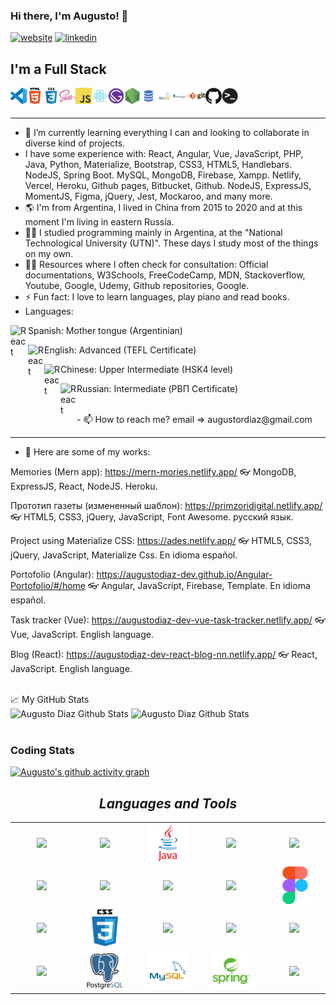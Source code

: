 ### Hi there, I'm Augusto! 👋

  [website]: https://github.com/AugustoDiaz-Dev
  [linkedin]: https://www.linkedin.com/in/augusto-diaz-dev/

  [![website](https://img.shields.io/website?label=Github%20Repo&style=for-the-badge&url=https://github.com/AugustoDiaz-Dev)][website]
  [![linkedin](https://img.shields.io/website?label=LinkedIn&style=for-the-badge&url=https://github.com/AugustoDiaz-Dev)][linkedin]

## I'm a Full Stack

<img align="left" alt="Visual Studio Code" width="26px" src="https://raw.githubusercontent.com/github/explore/80688e429a7d4ef2fca1e82350fe8e3517d3494d/topics/visual-studio-code/visual-studio-code.png" />
<img align="left" alt="HTML5" width="26px" src="https://raw.githubusercontent.com/github/explore/80688e429a7d4ef2fca1e82350fe8e3517d3494d/topics/html/html.png" />
<img align="left" alt="CSS3" width="26px" src="https://raw.githubusercontent.com/github/explore/80688e429a7d4ef2fca1e82350fe8e3517d3494d/topics/css/css.png" />
<img align="left" alt="Sass" width="26px" src="https://raw.githubusercontent.com/github/explore/80688e429a7d4ef2fca1e82350fe8e3517d3494d/topics/sass/sass.png" />
<img align="left" alt="JavaScript" width="26px" src="https://raw.githubusercontent.com/github/explore/80688e429a7d4ef2fca1e82350fe8e3517d3494d/topics/javascript/javascript.png" />
<img align="left" alt="React" width="26px" src="https://raw.githubusercontent.com/github/explore/80688e429a7d4ef2fca1e82350fe8e3517d3494d/topics/react/react.png" />
<img align="left" alt="Gatsby" width="26px" src="https://raw.githubusercontent.com/github/explore/e94815998e4e0713912fed477a1f346ec04c3da2/topics/gatsby/gatsby.png" />
<img align="left" alt="Node.js" width="26px" src="https://raw.githubusercontent.com/github/explore/80688e429a7d4ef2fca1e82350fe8e3517d3494d/topics/nodejs/nodejs.png" />
<img align="left" alt="SQL" width="26px" src="https://raw.githubusercontent.com/github/explore/80688e429a7d4ef2fca1e82350fe8e3517d3494d/topics/sql/sql.png" />
<img align="left" alt="MySQL" width="26px" src="https://raw.githubusercontent.com/github/explore/80688e429a7d4ef2fca1e82350fe8e3517d3494d/topics/mysql/mysql.png" />
<img align="left" alt="MongoDB" width="26px" src="https://raw.githubusercontent.com/github/explore/80688e429a7d4ef2fca1e82350fe8e3517d3494d/topics/mongodb/mongodb.png" />
<img align="left" alt="Git" width="26px" src="https://raw.githubusercontent.com/github/explore/80688e429a7d4ef2fca1e82350fe8e3517d3494d/topics/git/git.png" />
<img align="left" alt="GitHub" width="26px" src="https://raw.githubusercontent.com/github/explore/78df643247d429f6cc873026c0622819ad797942/topics/github/github.png" />
<img align="left" alt="Terminal" width="26px" src="https://raw.githubusercontent.com/github/explore/80688e429a7d4ef2fca1e82350fe8e3517d3494d/topics/terminal/terminal.png" />
<br />
<br />
<hr/>

- 🔭 I’m currently learning everything I can and looking to collaborate in diverse kind of projects.
- I have some experience with: React, Angular, Vue, JavaScript, PHP, Java, Python, Materialize, Bootstrap, CSS3, HTML5, Handlebars. NodeJS, Spring Boot. MySQL, MongoDB, Firebase, Xampp. Netlify, Vercel, Heroku, Github pages, Bitbucket, Github. NodeJS, ExpressJS, MomentJS, Figma, jQuery, Jest, Mockaroo, and many more.
- 🌎 I'm from Argentina, I lived in China from 2015 to 2020 and at this moment I'm living in eastern Russia.
- 🐱‍👤 I studied programming mainly in Argentina, at the "National Technological University (UTN)". These days I study most of the things on my own.
- 🐱‍👤 Resources where I often check for consultation: Official documentations, W3Schools, FreeCodeCamp, MDN, Stackoverflow, Youtube, Google, Udemy, Github repositories, Google.
- ⚡ Fun fact: I love to learn languages, play piano and read books.
- Languages: <br/>
<img align="left" alt="React" width="28px" src="https://user-images.githubusercontent.com/85144745/143899058-b7b85e78-7164-419c-8078-7cb869803c2c.png" /> 
<p>Spanish: Mother tongue (Argentinian)</p>
<img align="left" alt="React" width="26px" src="https://user-images.githubusercontent.com/85144745/143899073-a05424d3-cf97-47f0-8ec1-16969da80835.png" />
<p>English: Advanced (TEFL Certificate) </p>
<img align="left" alt="React" width="26px" src="https://user-images.githubusercontent.com/85144745/143899068-436a0876-4218-48b4-81de-29d4d506ddc5.png" />
<p>Chinese: Upper Intermediate (HSK4 level) </p>
<img align="left" alt="React" width="26px" src="https://user-images.githubusercontent.com/85144745/143899071-be0c38dc-95f2-4a28-8af3-76a11324515d.png" />
<p>Russian: Intermediate (РВП Certificate) </p>
<br/>
- 📫 How to reach me? email => augustordiaz@gmail.com
<hr/>

- 👀 Here are some of my works:

Memories (Mern app): 
https://mern-mories.netlify.app/
👓 MongoDB, ExpressJS, React, NodeJS. Heroku.

Прототип газеты (измененный шаблон):
https://primzoridigital.netlify.app/
👓 HTML5, CSS3, jQuery, JavaScript, Font Awesome. русский язык.

Project using Materialize CSS:
https://ades.netlify.app/
👓 HTML5, CSS3, jQuery, JavaScript, Materialize Css. En idioma español.

Portofolio (Angular):
https://augustodiaz-dev.github.io/Angular-Portofolio/#/home
👓 Angular, JavaScript, Firebase, Template. En idioma español.

Task tracker (Vue):
https://augustodiaz-dev-vue-task-tracker.netlify.app/
👓 Vue, JavaScript. English language.

Blog (React):
https://augustodiaz-dev-react-blog-nn.netlify.app/
👓 React, JavaScript. English language.

<br />
📈 My GitHub Stats

<div>
<img src="https://github-readme-stats.vercel.app/api?username=augustodiaz-dev&show_icons=true&theme=gotham" alt="Augusto Diaz Github Stats" /> <!--you can use merko/dark/ radical/ merko/ gruvbox/ tokyonight/ onedark/ cobalt/ synthwave/highcontrast/ dracula-->
  
 <!--Adding private contributions count to total commits count
![Augusto's GitHub stats](https://github-readme-stats.vercel.app/api?username=augustodiaz-dev&count_private=true)-->
<!--
![Augusto's GitHub stats](https://github-readme-stats.vercel.app/api?username=augustodiaz-dev&hide=contribs,prs)-->
<!--Showing icons
![Augusto's GitHub stats](https://github-readme-stats.vercel.app/api?username=augustodiaz-dev&show_icons=true)-->
<!--theme colour change  
![Augusto's GitHub stats](https://github-readme-stats.vercel.app/api?username=augustodiaz-dev&show_icons=true&theme=merko/dark/ radical/ merko/ gruvbox/ tokyonight/ onedark/ cobalt/ synthwave/highcontrast/ dracula)-->
  
 <img src="https://github-readme-stats.vercel.app/api/top-langs?username=augustodiaz-dev&show_icons=true&theme=gotham&locale=en&layout=compact" alt="Augusto Diaz Github Stats"/>
</div> 
</br>
  
  ### Coding Stats
 
 
[![Augusto's github activity graph](https://activity-graph.herokuapp.com/graph?username=augustodiaz-dev&bg_color=000000&color=3620f7&line=5a0c99&point=1adbce&area=true&hide_border=true)](https://github.com/ashutosh00710/github-readme-activity-graph)
 
 <!--[Augusto's GitHub activity graph](https://activity-graph.herokuapp.com/graph?username=augustodiaz-dev&theme=xcode)>-->


<h2 align='center'><i>Languages and Tools</i></h2>

<table width="100">
<tr>
    <td align='center' width="190">
        <img src="https://github.com/abranhe/programming-languages-logos/blob/master/src/javascript/javascript.svg" width="60">
    </td>
    <td align='center' width="190">
        <img src="https://www.vectorlogo.zone/logos/typescriptlang/typescriptlang-icon.svg" width="60">
    </td>
    <td align='center' width="190">
        <img src="https://github.com/devicons/devicon/blob/master/icons/java/java-original-wordmark.svg" width="60">
    </td>
     <td align='center' width="190">
        <img src="https://github.com/detain/svg-logos/blob/master/svg/git.svg" width="60">
    </td>
    <td align='center' width="190">
        <img src="https://www.vectorlogo.zone/logos/reactjs/reactjs-ar21.svg" width="60"> 
    </td>
</tr>
<tr>
    <td align='center' width="190">
        <img src="https://github.com/prplx/svg-logos/blob/master/svg/redux.svg" width="120">
    </td>
    <td align='center' width="190">
        <img src="https://www.vectorlogo.zone/logos/nodejs/nodejs-ar21.svg" width="60">
    </td>
    <td align='center' width="190">
        <img src="https://www.vectorlogo.zone/logos/expressjs/expressjs-ar21.svg" width="60">
    </td>
    <td align='center' width="190">
        <img src="https://www.vectorlogo.zone/logos/mongodb/mongodb-ar21.svg" width="60">
    </td>
    <td align='center' width="190">
        <img src="https://github.com/devicons/devicon/blob/master/icons/figma/figma-original.svg" width="60">
    </td>
</tr>
<tr>
    <td align='center' width="190">
        <img src="https://www.vectorlogo.zone/logos/w3_html5/w3_html5-ar21.svg" width="60">
    </td>
    <td align='center' width="190">
        <img src="https://raw.githubusercontent.com/devicons/devicon/0d6c64dbbf311879f7d563bfc3ccf559f9ed111c/icons/css3/css3-original-wordmark.svg" width="60">
    </td>
    <td align='center' width="190">
        <img src="https://www.vectorlogo.zone/logos/heroku/heroku-ar21.svg" width="60">
    </td>
    <td align='center' width="190">
        <img src="https://www.vectorlogo.zone/logos/firebase/firebase-ar21.svg" width="60">
    </td>
    <td align='center' width="190">
        <img src="https://www.vectorlogo.zone/logos/getpostman/getpostman-icon.svg" width="60">
    </td>
</tr>
 <tr>
    <td align='center' width="190">
        <img src="https://www.vectorlogo.zone/logos/jestjsio/jestjsio-ar21.svg" width="60">
    </td>
    <td align='center' width="190">
        <img src="https://github.com/devicons/devicon/blob/master/icons/postgresql/postgresql-original-wordmark.svg" width="60">
    </td>
    <td align='center' width="190">
        <img src="https://github.com/devicons/devicon/blob/master/icons/mysql/mysql-original-wordmark.svg" width="60">
    </td>
    <td align='center' width="190">
        <img src="https://github.com/devicons/devicon/blob/master/icons/spring/spring-original-wordmark.svg" width="60">
    </td>
    <td align='center' width="190">
        <img src="https://github.com/bestofjs/bestofjs-webui/blob/master/public/logos/vscode.svg" width="60">
    </td>
</tr>
</table>

